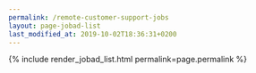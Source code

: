 ```yaml
---
permalink: /remote-customer-support-jobs
layout: page-jobad-list
last_modified_at: 2019-10-02T18:36:31+0200
---
```

{% include render_jobad_list.html permalink=page.permalink %}
